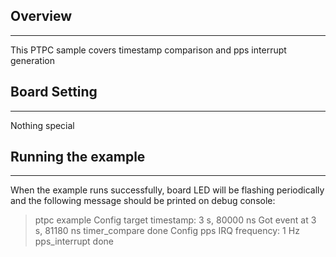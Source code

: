 ## Overview
***
This PTPC sample covers timestamp comparison and pps interrupt generation

## Board Setting
***
Nothing special

## Running the example
***
When the example runs successfully, board LED will be flashing periodically and the following message should be printed on debug console:
> ptpc example
> Config target timestamp: 3 s, 80000 ns
> Got event at 3 s, 81180 ns
> timer_compare done
> Config pps IRQ frequency: 1 Hz
> pps_interrupt done

